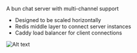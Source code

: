 A bun chat server with multi-channel support

- Designed to be scaled horizontally
- Redis middle layer to connect server instances
- Caddy load balancer for client connections

![Alt text](<Screen Recording 2023-10-01 at 12.40.35 PM.gif>)
